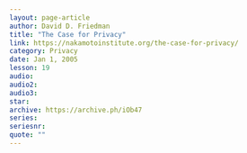 ```yaml
---
layout: page-article
author: David D. Friedman
title: "The Case for Privacy"
link: https://nakamotoinstitute.org/the-case-for-privacy/
category: Privacy
date: Jan 1, 2005
lesson: 19
audio: 
audio2: 
audio3: 
star: 
archive: https://archive.ph/iOb47
series: 
seriesnr: 
quote: ""
---
```

